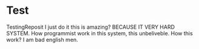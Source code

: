 # Test
TestingReposit
I just do it this is amazing? BECAUSE IT VERY HARD SYSTEM. How programmist work in this system, this unbeliveble.
How this work?
I am bad english men.
